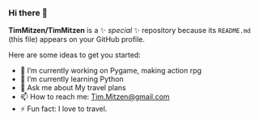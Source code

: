 ### Hi there 👋


**TimMitzen/TimMitzen** is a ✨ _special_ ✨ repository because its `README.md` (this file) appears on your GitHub profile.

Here are some ideas to get you started:

- 🔭 I’m currently working on Pygame, making action rpg
- 🌱 I’m currently learning Python
- 💬 Ask me about My travel plans
- 📫 How to reach me: Tim.Mitzen@gmail.com
- ⚡ Fun fact: I love to travel.

